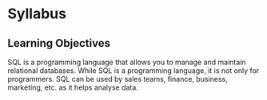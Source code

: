 # Syllabus

## Learning Objectives
SQL is a programming language that allows you to manage and maintain relational databases. While SQL is a programming language, it is not only for programmers. SQL can be used by sales teams, finance, business, marketing, etc. as it helps analyse data.

